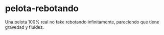 # pelota-rebotando
Una pelota 100% real no fake rebotando infinitamente, pareciendo que tiene gravedad y fluidez.

